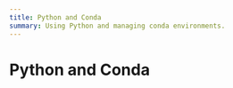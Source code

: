 ```yaml
---
title: Python and Conda
summary: Using Python and managing conda environments.
---
```


# Python and Conda